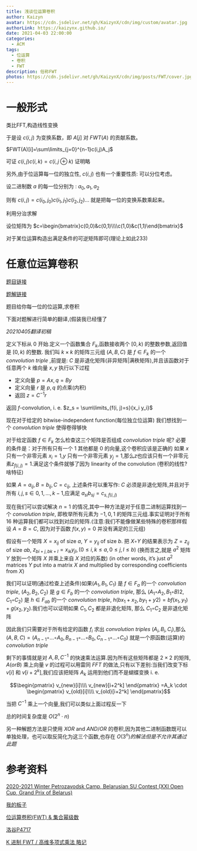 ```yaml
---
title: 浅谈位运算卷积
author: Kaizyn
avatar: https://cdn.jsdelivr.net/gh/KaizynX/cdn/img/custom/avatar.jpg
authorLink: https://kaizynx.github.io/
date: 2021-04-03 22:00:00
categories:
  - ACM
tags:
  - 位运算
  - 卷积
  - FWT
description: 俗称FWT
photos: https://cdn.jsdelivr.net/gh/KaizynX/cdn/img/posts/FWT/cover.jpg
---
```

# 一般形式

类比FFT,构造线性变换

于是设 $c(i,j)$ 为变换系数，即 $A[j]$ 对 $FWT(A)$ 的贡献系数。

$FWT(A)[i]=\sum\limits_{j=0}^{n-1}c(i,j)A_j$

可证 $c(i,j)c(i,k)=c(i,j⊕k)$ 证明略

另外,由于位运算每一位的独立性, $c(i,j)$ 也有一个重要性质: 可以分位考虑。

设二进制数 $a$ 的每一位分别为 : $a_0,a_1,a_2$ 

则有 $c(i,j)=c(i_0,j_0)c(i_1,j_1)c(i_2,j_2)...$ 就是把每一位的变换系数乘起来。

利用分治求解

设位矩阵为 $c=\begin{bmatrix}c(0,0)&c(0,1)\\\\c(1,0)&c(1,1)\end{bmatrix}$ 

对于某位运算构造出满足条件的可逆矩阵即可(理论上如此233)

# 任意位运算卷积

[题目链接](https://codeforces.com/gym/102956/problem/A)

[题解链接](https://disk.yandex.ru/i/MGHr-1zE2hBbKg)

题目给你每一位的位运算,求卷积

下面对题解进行简单的翻译,(假装我已经懂了

*20210405翻译初稿*

定义下标从 $0$ 开始.定义一个函数集合 $F_k$,函数接收两个 $[0,k)$ 的整数参数,返回值是 $[0,k)$ 的整数.
我们叫 $k \times k$ 的矩阵三元组 $(A,B,C)$ 是 $f \in F_k$ 的一个 *convolution triple* ,前提是: $C$ 是非退化矩阵(非异矩阵|满秩矩阵),并且该函数对于任意两个 $k$ 维向量 $x, y$ 执行以下过程

- 定义向量 $p=Ax,q=By$
- 定义向量 $r$ 是 $p,q$ 的点乘(内积)
- 返回 $z=C^{-1}r$

返回 $f$-convolution, i. e. $z_s = \sum\limits_{f(i, j)=s}{x_i y_i}$

现在对于给定的 bitwise-independent function(每位独立位运算) 我们想找到一个 *convolution triple* 使得卷得够快

对于给定函数 $f \in F_k$ 怎么检查这三个矩阵是否组成 *convolution triple* 呢?
必要的条件是：对于所有只有一个 1 其他都是 0 的向量,这个卷积应该是正确的
如果 $x$ 只有一个非零元素 $x_i=1$,$y$ 只有一个非零元素 $y_j=1$,那么$z$也应该只有一个非零元素$z_{f(i,j)}=1$.满足这个条件就够了因为 linearity of the convolution (卷积的线性?啥特征)

如果 $A={a_{ij}},B={b_{ij}},C={c_{ij}}$, 上述条件可以重写作: $C$ 必须是非退化矩阵,并且对于所有 $i,j,s\in {0,1,\dots,k-1}$,应满足 $a_{si}b_{sj}=c_{s,f(i,j)}$

现在我们可以尝试解决 $n=1$ 的情况,其中一种方法是对于任意二进制运算找到一个 *convolution triple*, 即枚举所有元素为 ${-1,0,1}$ 的矩阵三元组.事实证明对于所有 16 种运算我们都可以找到对应的矩阵.(注意:我们不能像做某些特殊的卷积那样假设 $A=B=C$, 因为对于函数 $f(x,y)=0$ 并没有满足的三元组)

假设有一个矩阵 $X={x_{ij}}$ of size $a$, $Y={y_{ij}}$ of size $b$. 把 $X ◦ Y$ 的结果表示为 $Z={z_{ij}}$ of size $ab$, $z_{bi+j,bk+l}=x_{ik}y_{jl},(0\leq i,k \leq a, 0\leq j, l \leq b)$ (换而言之,就是 $a^2$ 矩阵 $Y$ 放到一个矩阵 $X$ 并乘上来自 $X$ 对应的系数) (in other words, it’s just $a^2$ matrices $Y$ put into a matrix $X$ and multiplied by corresponding coefficients from $X$)

我们可以证明(通过检查上述条件)如果$(A_1, B_1, C_1)$ 是 $f\in F_a$ 的一个 *convolution triple*, $(A_2, B_2, C_2)$ 是 $g\in F_b$ 的一个 *convolution triple*, 那么 $(A_1 ◦ A_2, B_1 ◦ B)2, C_1 ◦ C_2)$ 是 $h\in F_{ab}$ 的一个 *convolution triple*, $h(bx_1+x_2,by_1+y2)=bf(x_1, y_1)+g(x_2,y_2)$.我们也可以证明如果 $C_1,C_2$ 都是非退化矩阵, 那么 $C_1◦ C_2$ 是非退化矩阵

因此我们只需要对于所有给定的函数 $f_i$ 求出 *convolution triples* $(A_i,B_i,C_i)$,那么 $(A,B,C)=(A_{n-1}◦\dots◦A_0,B_{n-1}◦\dots◦B_0,C_{n-1}◦\dots◦C_0)$ 就是一个原函数(运算)的 *convolution triple*

剩下的事情就是对 $A,B,C^{-1}$ 的快速乘法运算.因为所有这些矩阵都是 $2\times 2$ 的矩阵, $A(or B)$ 乘上向量 $v$ 的过程可以用雷同 $FFT$ 的做法,只有以下差别:当我们改变下标 $v[i]$ 和 $v[i+2^k]$,我们应该把矩阵 $A_k$ 运用到他们而不是蝴蝶变换 i. e.

$$\begin{pmatrix}
v_{new}[i]\\\\
v_{new}[i+2^k]
\end{pmatrix}
=A_k \cdot
\begin{pmatrix}
v_{old}[i]\\\\
v_{old}[i+2^k]
\end{pmatrix}$$

当把 $C^{-1}$ 乘上一个向量,我们可以类似上面过程反一下

总的时间复杂度是 $O(2^n \cdot n)$

另一种解题方法是只使用 $XOR$ and $AND/OR$ 的卷积,因为其他二进制函数既可以单独处理，也可以取反简化为这三个函数,也存在 $O(3^n)的解法但是不允许其通过此题$

# 参考资料
[2020-2021 Winter Petrozavodsk Camp, Belarusian SU Contest (XXI Open Cup, Grand Prix of Belarus)](https://codeforces.com/gym/102956)

[我的板子](https://kaizynx.github.io/2018/11/04/template/#%E5%BF%AB%E9%80%9F%E6%B2%83%E5%B0%94%E4%BB%80%E5%8F%98%E6%8D%A2-FWT)

[位运算卷积(FWT) & 集合幂级数](https://www.luogu.com.cn/blog/command-block/wei-yun-suan-juan-ji-yu-ji-kuo-zhan)

[洛谷P4717](https://www.luogu.com.cn/problem/P4717)

[K 进制 FWT / 高维多项式乘法 略记](https://www.luogu.com.cn/blog/user13052/fwt-algorithm)